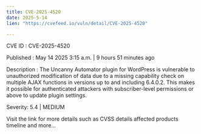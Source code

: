 ```yaml
---
title: CVE-2025-4520
date: 2025-5-14
lien: "https://cvefeed.io/vuln/detail/CVE-2025-4520"

---
```


CVE ID : CVE-2025-4520

Published :  May 14
2025
3:15 a.m. | 9 hours
51 minutes ago

Description : The Uncanny Automator plugin for WordPress is vulnerable to unauthorized modification of data due to a missing capability check on multiple AJAX functions in versions up to
and including
6.4.0.2. This makes it possible for authenticated attackers
with subscriber-level permissions or above to update plugin settings.

Severity: 5.4 | MEDIUM

Visit the link for more details
such as CVSS details
affected products
timeline
and more...
